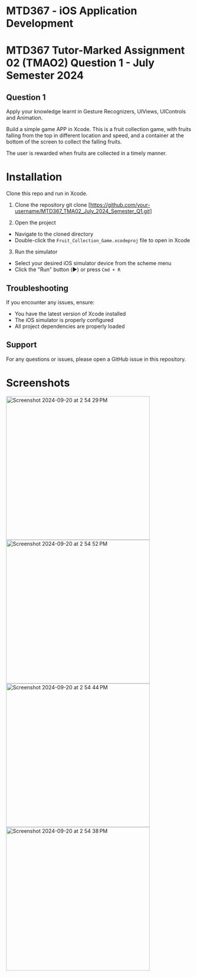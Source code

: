 # MTD367 - iOS Application Development

# MTD367 Tutor-Marked Assignment 02 (TMAO2) Question 1 - July Semester 2024

## Question 1

Apply your knowledge learnt in Gesture Recognizers, UIViews, UIControls and Animation.

Build a simple game APP in Xcode. This is a fruit collection game, with fruits falling from the top in different location and speed, and a container at the bottom of the screen to collect the falling fruits. 

The user is rewarded when fruits are collected in a timely manner.

# Installation

Clone this repo and run in Xcode.

1. Clone the repository
git clone [https://github.com/your-username/MTD367_TMA02_July_2024_Semester_Q1.git]

2. Open the project
- Navigate to the cloned directory
- Double-click the `Fruit_Collection_Game.xcodeproj` file to open in Xcode

3. Run the simulator
- Select your desired iOS simulator device from the scheme menu
- Click the "Run" button (▶️) or press `Cmd + R`

## Troubleshooting
If you encounter any issues, ensure:
- You have the latest version of Xcode installed
- The iOS simulator is properly configured
- All project dependencies are properly loaded

## Support
For any questions or issues, please open a GitHub issue in this repository.

# Screenshots

<img width="389" alt="Screenshot 2024-09-20 at 2 54 29 PM" src="https://github.com/user-attachments/assets/bfed49c0-d401-45c0-a981-ae490c1d87ae" />

<img width="389" alt="Screenshot 2024-09-20 at 2 54 52 PM" src="https://github.com/user-attachments/assets/f1484a2e-4826-4ea6-ae99-05f8f89d3501" />

<img width="389" alt="Screenshot 2024-09-20 at 2 54 44 PM" src="https://github.com/user-attachments/assets/57dfbb6c-787c-4bcb-802e-f0093319d8a5" />

<img width="389" alt="Screenshot 2024-09-20 at 2 54 38 PM" src="https://github.com/user-attachments/assets/0c3e5526-8e1c-4530-b26a-2fefea7db3af" />


